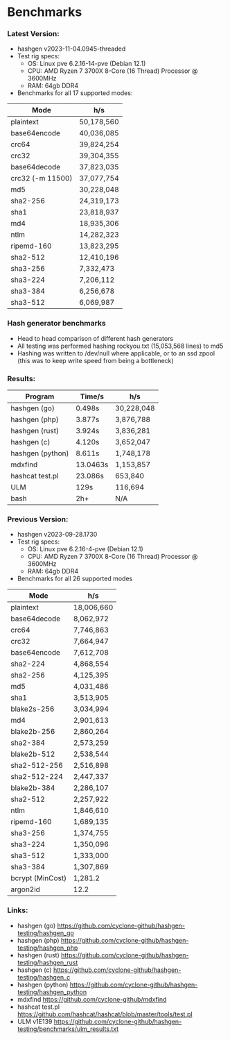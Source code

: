 # Benchmarks
 
### Latest Version: 
- hashgen v2023-11-04.0945-threaded
- Test rig specs:
  - OS: Linux pve 6.2.16-14-pve (Debian 12.1)
  - CPU: AMD Ryzen 7 3700X 8-Core (16 Thread) Processor @ 3600MHz
  - RAM: 64gb DDR4
- Benchmarks for all 17 supported modes:

| Mode  | h/s |
| ------------- | ------------- | 
| plaintext | 50,178,560 |
| base64encode | 40,036,085 |
| crc64 | 39,824,254 |
| crc32 | 39,304,355 |
| base64decode | 37,823,035 |
| crc32 (-m 11500) | 37,077,754 |
| md5 | 30,228,048 |
| sha2-256 | 24,319,173 |
| sha1 | 23,818,937 |
| md4 | 18,935,306 |
| ntlm | 14,282,323 |
| ripemd-160 | 13,823,295 |
| sha2-512 | 12,410,196 |
| sha3-256 | 7,332,473 |
| sha3-224 | 7,206,112 |
| sha3-384 | 6,256,678 |
| sha3-512 | 6,069,987 |

### Hash generator benchmarks
 - Head to head comparison of different hash generators
 - All testing was performed hashing rockyou.txt (15,053,568 lines) to md5
 - Hashing was written to /dev/null where applicable, or to an ssd zpool (this was to keep write speed from being a bottleneck)

### Results:
| Program  | Time/s | h/s |
| ------------- | ------------- | ------------- |
| hashgen (go)  | 0.498s | 30,228,048 |
| hashgen (php) | 3.877s | 3,876,788 |
| hashgen (rust)    | 3.924s | 3,836,281 |
| hashgen (c)   | 4.120s | 3,652,047 |
| hashgen (python)  | 8.611s | 1,748,178 |
| mdxfind	| 13.0463s | 1,153,857 |
| hashcat test.pl	| 23.086s | 653,840 |
| ULM | 129s | 116,694 |
| bash | 2h+ | N/A |

### Previous Version: 
- hashgen v2023-09-28.1730
- Test rig specs:
  - OS: Linux pve 6.2.16-4-pve (Debian 12.1)
  - CPU: AMD Ryzen 7 3700X 8-Core (16 Thread) Processor @ 3600MHz
  - RAM: 64gb DDR4
- Benchmarks for all 26 supported modes

| Mode  | h/s |
| ------------- | ------------- | 
| plaintext | 18,006,660 |
| base64decode | 8,062,972 |
| crc64 | 7,746,863 |
| crc32 | 7,664,947 |
| base64encode | 7,612,708 |
| sha2-224 | 4,868,554 |
| sha2-256 | 4,125,395 |
| md5 | 4,031,486 |
| sha1 | 3,513,905 |
| blake2s-256 | 3,034,994 |
| md4 | 2,901,613 |
| blake2b-256 | 2,860,264 |
| sha2-384 | 2,573,259 |
| blake2b-512 | 2,538,544 |
| sha2-512-256 | 2,516,898 |
| sha2-512-224 | 2,447,337 |
| blake2b-384 | 2,286,107 |
| sha2-512 | 2,257,922 |
| ntlm | 1,846,610 |
| ripemd-160 | 1,689,135 |
| sha3-256 | 1,374,755 |
| sha3-224 | 1,350,096 |
| sha3-512 | 1,333,000 |
| sha3-384 | 1,307,869 |
| bcrypt (MinCost) | 1,281.2 |
| argon2id | 12.2 |

### Links:
- hashgen (go) https://github.com/cyclone-github/hashgen-testing/hashgen_go
- hashgen (php) https://github.com/cyclone-github/hashgen-testing/hashgen_php
- hashgen (rust) https://github.com/cyclone-github/hashgen-testing/hashgen_rust
- hashgen (c) https://github.com/cyclone-github/hashgen-testing/hashgen_c
- hashgen (python) https://github.com/cyclone-github/hashgen-testing/hashgen_python
- mdxfind https://github.com/cyclone-github/mdxfind
- hashcat test.pl https://github.com/hashcat/hashcat/blob/master/tools/test.pl
- ULM v1E139 https://github.com/cyclone-github/hashgen-testing/benchmarks/ulm_results.txt